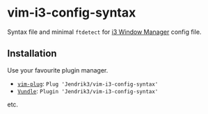 # vim-i3-config-syntax

Syntax file and minimal `ftdetect` for [i3 Window Manager](https://i3wm.org/) config file.

## Installation

Use your favourite plugin manager.

* [`vim-plug`](https://github.com/junegunn/vim-plug): `Plug 'Jendrik3/vim-i3-config-syntax'`
* [`Vundle`](https://github.com/VundleVim/Vundle.vim): `Plugin 'Jendrik3/vim-i3-config-syntax'`

etc.
